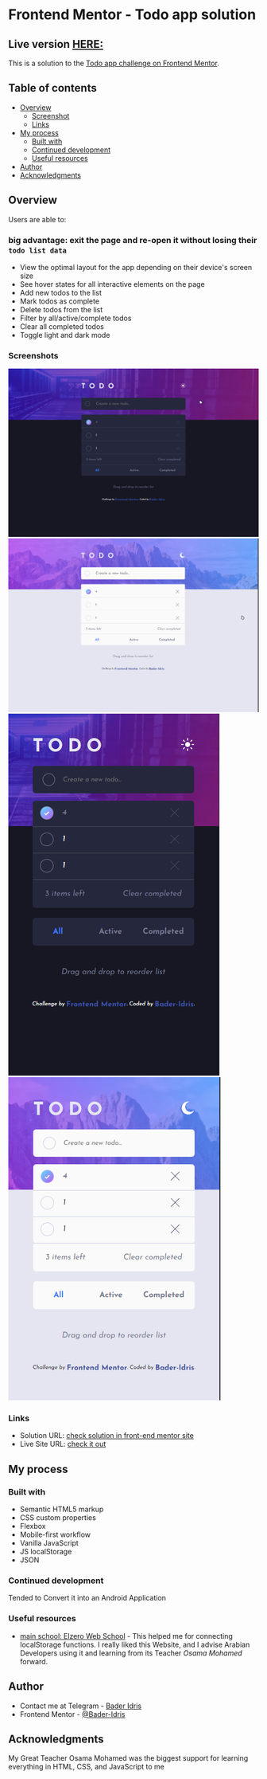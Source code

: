 # Frontend Mentor - Todo app solution

## Live version [HERE:](https://bader-idris.github.io/todo-app/)

This is a solution to the [Todo app challenge on Frontend Mentor](https://www.frontendmentor.io/challenges/todo-app-Su1_KokOW).

## Table of contents

- [Overview](#overview)
  - [Screenshot](#screenshots)
  - [Links](#links)
- [My process](#my-process)
  - [Built with](#built-with)
  - [Continued development](#continued-development)
  - [Useful resources](#useful-resources)
- [Author](#author)
- [Acknowledgments](#acknowledgments)

## Overview

Users are able to:

### **big advantage:** exit the page and re-open it without losing their `todo list data`

- View the optimal layout for the app depending on their device's screen size
- See hover states for all interactive elements on the page
- Add new todos to the list
- Mark todos as complete
- Delete todos from the list
- Filter by all/active/complete todos
- Clear all completed todos
- Toggle light and dark mode

### Screenshots

![dark-desk](./screenshots/dark-desk.png)
![light-desk](./screenshots/light-desk.png)
![dark-phone](./screenshots/dark-phone.png)
![light-phone](./screenshots/light-phone.png)

### Links

- Solution URL: [check solution in front-end mentor site](https://www.frontendmentor.io/solutions/todo-app-with-localstorage-F2xrnnhNsC)
- Live Site URL: [check it out](https://bader-idris.github.io/todo-app/)

## My process

### Built with

- Semantic HTML5 markup
- CSS custom properties
- Flexbox
- Mobile-first workflow
- Vanilla JavaScript
- JS localStorage
- JSON

### Continued development

Tended to Convert it into an Android Application

### Useful resources

- [main school: Elzero Web School](https://elzero.org) - This helped me for connecting localStorage functions. I really liked this Website, and I advise Arabian Developers using it and learning from its Teacher *Osama Mohamed* forward.
## Author

- Contact me at Telegram - [Bader Idris](https://t.me/BaderIdrees)
- Frontend Mentor - [@Bader-Idris](https://www.frontendmentor.io/profile/Bader-Idris)

## Acknowledgments

My Great Teacher Osama Mohamed was the biggest support for learning everything in HTML, CSS, and JavaScript to me
